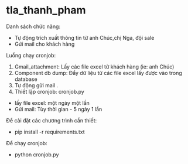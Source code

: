 # tla_thanh_pham

Danh sách chức năng:
- Tự động trích xuất thông tin từ anh Chúc,chị Nga, đội sale
- Gửi mail cho khách hàng

Luồng chạy cronjob:
 1. Gmail_attachment: Lấy các file excel từ khách hàng (ie: anh Chúc)
 2. Component db dump: Đẩy dữ liệu từ các file excel lấy được vào trong database
 3. Tự động gửi mail .
 4. Thiết lập cronjob: cronjob.py
 - lấy file excel: một ngày một lần
 - Gửi mail: Tùy thời gian - 5 ngày 1 lần
 
Để cài đặt các chương trình cần thiết:
- pip install -r requirements.txt

Để chạy cronjob:
- python cronjob.py
 